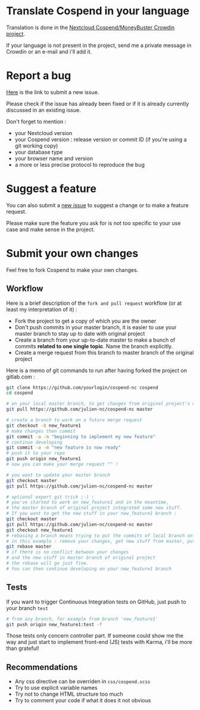 # Translate Cospend in your language

Translation is done in the [Nextcloud Cospend/MoneyBuster Crowdin project](https://crowdin.com/project/moneybuster).

If your language is not present in the project, send me a private message in Crowdin or an e-mail and i'll add it.

# Report a bug

[Here](https://github.com/julien-nc/cospend-nc/issues/new/choose) is the link to submit a new issue.

Please check if the issue has already been fixed or if it is already currently discussed in an existing issue.

Don't forget to mention :

* your Nextcloud version
* your Cospend version : release version or commit ID (if you're using a git working copy)
* your database type
* your browser name and version
* a more or less precise protocol to reproduce the bug

# Suggest a feature

You can also submit a [new issue](https://github.com/julien-nc/cospend-nc/issues/new/choose) to suggest a change or to make a feature request.

Please make sure the feature you ask for is not too specific to your use case and make sense in the project.

# Submit your own changes

Feel free to fork Cospend to make your own changes.

## Workflow

Here is a brief description of the `fork and pull request` workflow (or at least my interpretation of it) :

* Fork the project to get a copy of which you are the owner
* Don't push commits in your master branch, it is easier to use your master branch to stay up to date with original project
* Create a branch from your up-to-date master to make a bunch of commits **related to one single topic**. Name the branch explicitly.
* Create a merge request from this branch to master branch of the original project

Here is a memo of git commands to run after having forked the project on gitlab.com :
``` bash
git clone https://github.com/yourlogin/cospend-nc cospend
cd cospend

# on your local master branch, to get changes from original project's master branch :
git pull https://github.com/julien-nc/cospend-nc master

# create a branch to work on a future merge request
git checkout -b new_feature1
# make changes then commit
git commit -a -m "beginning to implement my new feature"
# continue developing
git commit -a -m "new feature is now ready"
# push it to your repo
git push origin new_feature1
# now you can make your merge request ^^ !

# you want to update your master branch
git checkout master
git pull https://github.com/julien-nc/cospend-nc master

# optional expert git trick ;-) :
# you've started to work on new_feature1 and in the meantime,
# the master branch of original project integrated some new stuff.
# If you want to get the new stuff in your new_feature1 branch :
git checkout master
git pull https://github.com/julien-nc/cospend-nc master
git checkout new_feature1
# rebasing a branch means trying to put the commits of local branch on top of requested branch
# in this example : remove your changes, get new stuff from master, put your changes on top !
git rebase master
# if there is no conflict between your changes
# and the new stuff in master branch of original project
# the rebase will go just fine.
# You can then continue developing on your new_feature1 branch
```

## Tests

If you want to trigger Continuous Integration tests on GitHub, just push to your branch `test`

``` bash
# from any branch, for example from branch 'new_feature1'
git push origin new_feature1:test -f
```

Those tests only concern controller part. If someone could show me the way and just start to implement front-end (JS) tests with Karma, i'll be more than grateful!

## Recommendations

* Any css directive can be overriden in `css/cospend.scss`
* Try to use explicit variable names
* Try not to change HTML structure too much
* Try to comment your code if what it does it not obvious
